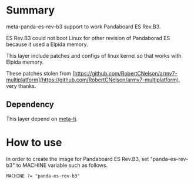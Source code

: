 # Summary

meta-panda-es-rev-b3 support to work Pandaboard ES Rev.B3.

ES Rev.B3 could not boot Linux for other revision of Pandaborad ES because it used a Elpida memory.

This layer include patches and configs of linux kernel so that works with Elpida memory.

These patches stolen from [https://github.com/RobertCNelson/armv7-multiplatform](https://github.com/RobertCNelson/armv7-multiplatform), very thanks.


## Dependency

This layer depend on [meta-ti](git://git.yoctoproject.org/meta-ti).

# How to use

In order to create the image for Pandaboard ES Rev.B3, set "panda-es-rev-b3" to MACHINE variable such as follows.

```txt
MACHINE ?= "panda-es-rev-b3"
```

